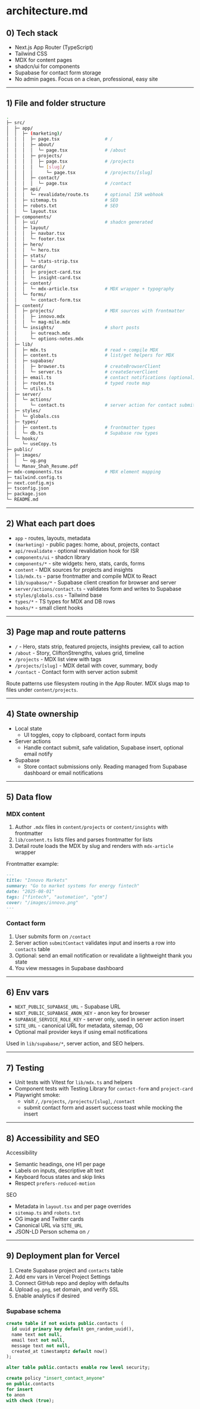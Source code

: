 # architecture.md

## 0) Tech stack
- Next.js App Router (TypeScript)
- Tailwind CSS
- MDX for content pages
- shadcn/ui for components
- Supabase for contact form storage
- No admin pages. Focus on a clean, professional, easy site

---

## 1) File and folder structure

```bash
.
├─ src/
│  ├─ app/
│  │  ├─ (marketing)/
│  │  │  ├─ page.tsx                 # /
│  │  │  ├─ about/
│  │  │  │  └─ page.tsx              # /about
│  │  │  ├─ projects/
│  │  │  │  ├─ page.tsx              # /projects
│  │  │  │  └─ [slug]/
│  │  │  │     └─ page.tsx           # /projects/[slug]
│  │  │  ├─ contact/
│  │  │  │  └─ page.tsx              # /contact
│  │  ├─ api/
│  │  │  └─ revalidate/route.ts      # optional ISR webhook
│  │  ├─ sitemap.ts                  # SEO
│  │  ├─ robots.txt                  # SEO
│  │  └─ layout.tsx
│  ├─ components/
│  │  ├─ ui/                         # shadcn generated
│  │  ├─ layout/
│  │  │  ├─ navbar.tsx
│  │  │  └─ footer.tsx
│  │  ├─ hero/
│  │  │  └─ hero.tsx
│  │  ├─ stats/
│  │  │  └─ stats-strip.tsx
│  │  ├─ cards/
│  │  │  ├─ project-card.tsx
│  │  │  └─ insight-card.tsx
│  │  ├─ content/
│  │  │  └─ mdx-article.tsx          # MDX wrapper + typography
│  │  └─ forms/
│  │     └─ contact-form.tsx
│  ├─ content/
│  │  ├─ projects/                   # MDX sources with frontmatter
│  │  │  ├─ innovo.mdx
│  │  │  └─ mag-mile.mdx
│  │  └─ insights/                   # short posts
│  │     ├─ outreach.mdx
│  │     └─ options-notes.mdx
│  ├─ lib/
│  │  ├─ mdx.ts                      # read + compile MDX
│  │  ├─ content.ts                  # list/get helpers for MDX
│  │  ├─ supabase/
│  │  │  ├─ browser.ts               # createBrowserClient
│  │  │  └─ server.ts                # createServerClient
│  │  ├─ email.ts                    # contact notifications (optional)
│  │  ├─ routes.ts                   # typed route map
│  │  └─ utils.ts
│  ├─ server/
│  │  └─ actions/
│  │     └─ contact.ts               # server action for contact submit
│  ├─ styles/
│  │  └─ globals.css
│  ├─ types/
│  │  ├─ content.ts                  # frontmatter types
│  │  └─ db.ts                       # Supabase row types
│  └─ hooks/
│     └─ useCopy.ts
├─ public/
│  ├─ images/
│  │  └─ og.png
│  └─ Manav_Shah_Resume.pdf
├─ mdx-components.tsx                # MDX element mapping
├─ tailwind.config.ts
├─ next.config.mjs
├─ tsconfig.json
├─ package.json
└─ README.md
```

---

## 2) What each part does
- `app` - routes, layouts, metadata
- `(marketing)` - public pages: home, about, projects, contact
- `api/revalidate` - optional revalidation hook for ISR
- `components/ui` - shadcn library
- `components/*` - site widgets: hero, stats, cards, forms
- `content` - MDX sources for projects and insights
- `lib/mdx.ts` - parse frontmatter and compile MDX to React
- `lib/supabase/*` - Supabase client creation for browser and server
- `server/actions/contact.ts` - validates form and writes to Supabase
- `styles/globals.css` - Tailwind base
- `types/*` - TS types for MDX and DB rows
- `hooks/*` - small client hooks

---

## 3) Page map and route patterns
- `/` - Hero, stats strip, featured projects, insights preview, call to action
- `/about` - Story, CliftonStrengths, values grid, timeline
- `/projects` - MDX list view with tags
- `/projects/[slug]` - MDX detail with cover, summary, body
- `/contact` - Contact form with server action submit

Route patterns use filesystem routing in the App Router. MDX slugs map to files under `content/projects`.

---

## 4) State ownership
- Local state
  - UI toggles, copy to clipboard, contact form inputs
- Server actions
  - Handle contact submit, safe validation, Supabase insert, optional email notify
- Supabase
  - Store contact submissions only. Reading managed from Supabase dashboard or email notifications

---

## 5) Data flow
### MDX content
1. Author `.mdx` files in `content/projects` or `content/insights` with frontmatter
2. `lib/content.ts` lists files and parses frontmatter for lists
3. Detail route loads the MDX by slug and renders with `mdx-article` wrapper

Frontmatter example:
```md
---
title: "Innovo Markets"
summary: "Go to market systems for energy fintech"
date: "2025-08-01"
tags: ["fintech", "automation", "gtm"]
cover: "/images/innovo.png"
---
```

### Contact form
1. User submits form on `/contact`
2. Server action `submitContact` validates input and inserts a row into `contacts` table
3. Optional: send an email notification or revalidate a lightweight thank you state
4. You view messages in Supabase dashboard

---

## 6) Env vars
- `NEXT_PUBLIC_SUPABASE_URL` - Supabase URL
- `NEXT_PUBLIC_SUPABASE_ANON_KEY` - anon key for browser
- `SUPABASE_SERVICE_ROLE_KEY` - server only, used in server action insert
- `SITE_URL` - canonical URL for metadata, sitemap, OG
- Optional mail provider keys if using email notifications

Used in `lib/supabase/*`, server action, and SEO helpers.

---

## 7) Testing
- Unit tests with Vitest for `lib/mdx.ts` and helpers
- Component tests with Testing Library for `contact-form` and `project-card`
- Playwright smoke:
  - visit `/`, `/projects`, `/projects/[slug]`, `/contact`
  - submit contact form and assert success toast while mocking the insert

---

## 8) Accessibility and SEO
Accessibility
- Semantic headings, one H1 per page
- Labels on inputs, descriptive alt text
- Keyboard focus states and skip links
- Respect `prefers-reduced-motion`

SEO
- Metadata in `layout.tsx` and per page overrides
- `sitemap.ts` and `robots.txt`
- OG image and Twitter cards
- Canonical URL via `SITE_URL`
- JSON-LD Person schema on `/`

---

## 9) Deployment plan for Vercel
1. Create Supabase project and `contacts` table
2. Add env vars in Vercel Project Settings
3. Connect GitHub repo and deploy with defaults
4. Upload `og.png`, set domain, and verify SSL
5. Enable analytics if desired

### Supabase schema
```sql
create table if not exists public.contacts (
  id uuid primary key default gen_random_uuid(),
  name text not null,
  email text not null,
  message text not null,
  created_at timestamptz default now()
);

alter table public.contacts enable row level security;

create policy "insert_contact_anyone"
on public.contacts
for insert
to anon
with check (true);
```
